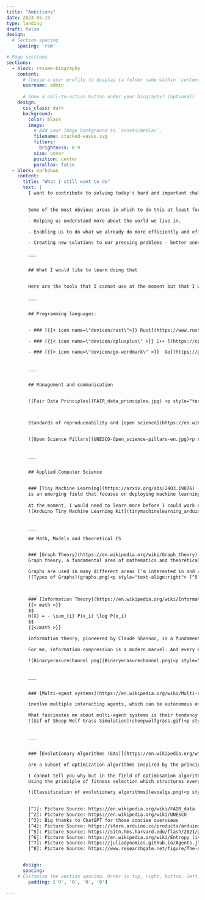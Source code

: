 ```yaml
---
title: "Ambitions"
date: 2024-05-19
type: landing
draft: false
design:
  # Section spacing
    spacing: 'rem'

# Page sections
sections:
  - block: resume-biography
    content:
      # Choose a user profile to display (a folder name within `content/authors/`)
      username: admin
      
      # Show a call-to-action button under your biography? (optional)
    design:
      css_class: dark
      background:
        color: black
        image:
          # Add your image background to `assets/media/`.
          filename: stacked-waves.svg
          filters:
            brightness: 0.9
          size: cover
          position: center
          parallax: false
  - block: markdown
    content:
      title: "What I still want to do"
      text: |
        I want to contribute to solving today's hard and important challenges, preferably by writing good software in collaboration with others. 
        

        Some of the most obvious areas in which to do this at least for me are:

        - Helping us understand more about the world we live in.

        - Enabling us to do what we already do more efficiently and effectively by improving the solutions we already use.

        - Creating new solutions to our pressing problems - better ones if we already have them, or entirely new ones if we lack them.

        ___   


        ## What I would like to learn doing that


        Here are the tools that I cannot use at the moment but that I would like to familiarise myself with in order to better achieve my goals and learn what I want, ordered by area:

        ___


        ## Programming languages:


        - ### [{{< icon name=\"devicon/rust\">}} Rust](https://www.rust-lang.org/)

        - ### [{{< icon name=\"devicon/cplusplus\" >}} C++ ](https://cplusplus.com/)

        - ### [{{< icon name=\"devicon/go-wordmark\" >}}  Go](https://go.dev/) 


        ___


        ## Management and communication


        ![Fair Data Principles](FAIR_data_principles.jpg) <p style="text-align:right"> [^1]</p>



        Standards of reproduceability and [open science](https://en.wikipedia.org/wiki/Open_science), [FAIR data](https://en.wikipedia.org/wiki/FAIR_data) and  their correlates in commercial context. This includes, of course, practices for successful compliance with these standards such as [.make](https://makefiletutorial.com/)-files.


        ![Open Science Pillars](UNESCO-Open_science-pillars-en.jpg)<p style="text-align:right"> [^2]</p>

            
        ___


        ## Applied Computer Science


        ### [Tiny Machine Learning](https://arxiv.org/abs/2403.19076)
        is an emerging field that focuses on deploying machine learning models on resource-constrained edge devices, such as microcontrollers and sensors, commonly used in the Internet of Things (IoT). The basic premise of TinyML is to enable real-time, on-device inference with minimal power and memory consumption, thus bypassing the need for cloud connectivity and improving privacy and responsiveness. [^3] 
      
        At the moment, I would need to learn more before I could work efficiently in this area, not least a high-performance language (see above) as well as principles of embedded architectures and signal processing. I'm absolutely sure that this is a really productive direction to work in the field of AI and ML, even if not prestigious and impressive.
        ![Arduino Tiny Machine Learning Kit](tinymachinelearning_arduino.webp)<p style="text-align:right"> [^4]</p>


        ___

        ## Math, Models and theoretical CS


        ### [Graph Theory](https://en.wikipedia.org/wiki/Graph_theory)
        Graph theory, a fundamental area of mathematics and theoretical computer science, studies structures called graphs, which consist of nodes (vertices) connected by edges. It provides a powerful framework for modelling relationships and interactions in complex systems. Fundamental concepts include paths, cycles, connectivity, and graph colouring. Key algorithms in graph theory include Dijkstra's algorithm for shortest paths, Kruskal's and Prim's algorithms for minimum spanning trees, and the Ford-Fulkerson algorithm for maximum flow problems. Graph theory is widely used to model real-world phenomena, such as social networks, where nodes represent individuals and edges represent relationships; transportation networks, where nodes are locations and edges are routes; and biological networks, where nodes can represent genes or proteins and edges represent interactions. These models help to optimise routes, understand social dynamics, and unravel biological processes.[^3]

        Graphs are used in many different areas I'm interested in and can even be combined with Deep Learning Models into Graph Neural Networks. I would like to learn more about them.
        ![Types of Graphs](graphs.png)<p style="text-align:right"> [^5]</p>


        ____
        ### [Information Theory](https://en.wikipedia.org/wiki/Information_theory), [Entropy](https://en.wikipedia.org/wiki/Entropy_(information_theory)), [Compression](https://en.wikipedia.org/wiki/Data_compression)
        {{< math >}}
        $$
        H(X) = - \sum_{i} P(x_i) \log P(x_i)
        $$
        {{</math >}}

        Information theory, pioneered by Claude Shannon, is a fundamental area of applied mathematics and theoretical computer science that focuses on quantifying information, encoding data, and transmitting messages efficiently. A central concept in information theory is entropy, which measures the uncertainty or randomness in a set of data and provides a limit to the best possible lossless compression. High entropy indicates more unpredictability and therefore more information content, while low entropy indicates redundancy. Compression algorithms, such as Huffman coding and Lempel-Ziv-Welch (LZW), leverage entropy to reduce the size of data without losing information. Practical applications of information theory and compression include data storage, efficient data transmission in telecommunications, image and audio compression formats such as JPEG and MP3, and error detection and correction in digital communication systems, ensuring reliable and efficient data exchange across different platforms and technologies.[^3]

        For me, information compression is a modern marvel. And every bit of Information Theory I learned to explain how it works has left me even more in awe than before. I feel really bad about not understanding how a computer works at a fundamental level and I want to change that. Information theory is one part of that knowledge. 

        ![Binaryerasurechannel png](Binaryerasurechannel.png)<p style="text-align:right"> [^6]</p>


        ___


        ### [Multi-agent systems](https://en.wikipedia.org/wiki/Multi-agent_system)

        involve multiple interacting agents, which can be autonomous entities such as robots, software programs, or individuals, each capable of independent decision-making and cooperation. Fundamental concepts in MAS include agent communication, coordination, negotiation, and distributed problem-solving. Agents in an MAS operate based on local knowledge and interactions, often leading to emergent behavior that solves complex problems more efficiently than a single agent could. Applications of MAS are diverse and include areas such as distributed artificial intelligence where they optimize logistics and supply chains, smart grid management for efficient energy distribution, and autonomous vehicle coordination for traffic management. In addition, MAS are used in the simulation and modeling of social systems, enabling better understanding and prediction of phenomena such as market dynamics, social behaviors, and ecological systems.[^3]

        What fascinates me about multi-agent systems is their tendency towards [Self-organization](https://en.wikipedia.org/wiki/Self-organization), which I first encountered in the context of [Emergence](https://en.wikipedia.org/wiki/Emergence) in philosophy. The applications are widespread and seem to be more practical than theoretical. In my introduction to Julia class I worked on an agent-based transportation optimization problem using a graph space with[ Agents.jl](https://juliadynamics.github.io/Agents.jl/stable/). It fascinated me and is a fairly intuitive way of modeling very different real world phenomena. I would like to stress that societies at large and thus also political science and economics can be modeled this way.     
        ![Gif of Sheep Wolf Grass Simulation](sheepwolfgrass.gif)<p style="text-align:right"> [^7]</p>


        ___


        ### [Evolutionary Algorithms (EAs)](https://en.wikipedia.org/wiki/Evolutionary_algorithm)

        are a subset of optimization algorithms inspired by the principles of natural selection and genetics. These algorithms utilize a population of potential solutions, which evolve over iterations to find optimal or near-optimal solutions to complex problems. Key concepts in EAs include selection, crossover (recombination), mutation, and fitness evaluation. Selection chooses the best-performing individuals, crossover combines pairs of individuals to produce offspring, mutation introduces random changes, and fitness evaluation measures how well solutions meet the desired objectives. The applications of evolutionary algorithms are vast and include optimizing engineering designs, training neural networks, solving combinatorial problems such as the traveling salesman problem, and evolving strategies in game theory. They are particularly useful in scenarios where the search space is large, complex, and poorly understood, providing robust and adaptive solutions in fields such as bioinformatics, finance, logistics, and artificial intelligence.[^3]

        I cannot tell you why but in the field of optimisation algorithms evolutionary algorithms simply have a special place in my heart that I cannot even explain to myself. 
        Using the principle of fitness selection which structures every biological system we know, just feels beautiful and elegant to me. I think I understand the basic principles but there is surely so much more. 

        ![Classification of evolutionary algorithms](evoalgs.png)<p style="text-align:right"> [^8]</p>

        
        [^1]: Picture Source: https://en.wikipedia.org/wiki/FAIR_data
        [^2]: Picture Source: https://en.wikipedia.org/wiki/UNESCO
        [^3]: Big thanks to ChatGPT for those concise overviews
        [^4]: Picture Source: https://store.arduino.cc/products/arduino-tiny-machine-learning-kit 
        [^5]: Picture Source: https://sitn.hms.harvard.edu/flash/2021/graph-theory-101/
        [^6]: Picture Source: https://en.wikipedia.org/wiki/Entropy_(information_theory)
        [^7]: Picture Source: https://juliadynamics.github.io/Agents.jl/stable/examples/predator_prey/
        [^8]: Picture Source: https://www.researchgate.net/figure/The-classification-of-evolutionary-algorithms_fig1_324994158


      design:
      spacing:
    # Customize the section spacing. Order is top, right, bottom, left.
        padding: ['0', '0', '0', '0']

---
```

